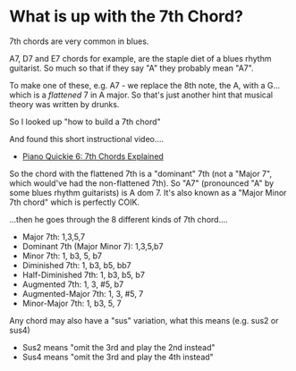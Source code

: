 # What is up with the 7th Chord?

7th chords are very common in blues.

A7, D7 and E7 chords for example, are the staple diet of a blues rhythm guitarist. So much so that if they say "A" they probably mean "A7".

To make one of these, e.g. A7 - we replace the 8th note, the A, with a G... which is a *flattened* 7 in A major. So that's just another hint that musical theory was written by drunks.

So I looked up "how to build a 7th chord"

And found this short instructional video....

* [Piano Quickie 6: 7th Chords Explained](https://www.youtube.com/watch?v=g9SolFRzPyc)

So the chord with the flattened 7th is a "dominant" 7th (not a "Major 7", which would've had the non-flattened 7th). So "A7" (pronounced "A" by some blues rhythm guitarists) is A dom 7. It's also known as a "Major Minor 7th chord" which is perfectly COIK.

...then he goes through the 8 different kinds of 7th chord....

* Major 7th: 1,3,5,7
* Dominant 7th (Major Minor 7): 1,3,5,b7
* Minor 7th: 1, b3, 5, b7
* Diminished 7th: 1, b3, b5, bb7
* Half-Diminished 7th: 1, b3, b5, b7
* Augmented 7th:  1, 3, #5, b7
* Augmented-Major 7th: 1, 3, #5, 7
* Minor-Major 7th: 1, b3, 5, 7

Any chord may also have a "sus" variation, what this means (e.g. sus2 or sus4)

* Sus2 means "omit the 3rd and play the 2nd instead"
* Sus4 means "omit the 3rd and play the 4th instead"

